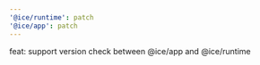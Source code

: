 ```yaml
---
'@ice/runtime': patch
'@ice/app': patch
---
```


feat: support version check between @ice/app and @ice/runtime

